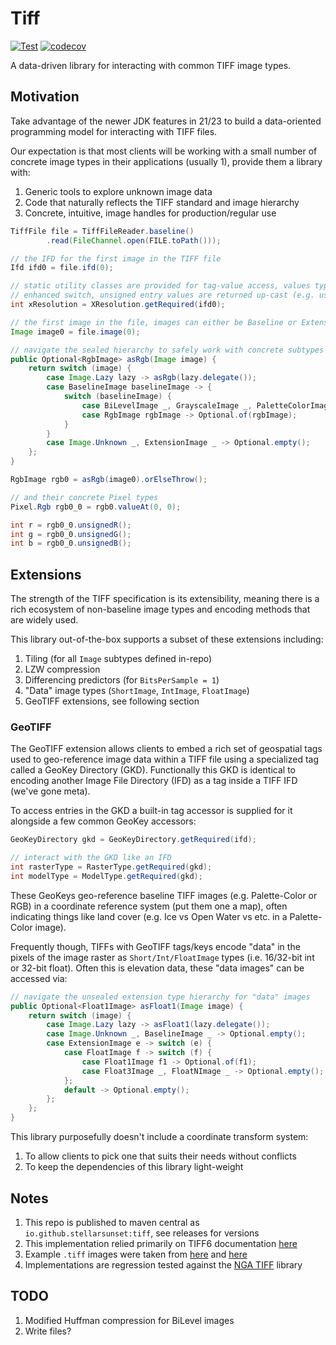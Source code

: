 # Tiff

[![Test](https://github.com/stellarsunset/tiff/actions/workflows/test.yaml/badge.svg)](https://github.com/stellarsunset/tiff/actions/workflows/test.yaml)
[![codecov](https://codecov.io/gh/stellarsunset/tiff/graph/badge.svg?token=2SZ6MJxyXA)](https://codecov.io/gh/stellarsunset/tiff)

A data-driven library for interacting with common TIFF image types.

## Motivation

Take advantage of the newer JDK features in 21/23 to build a data-oriented programming model for interacting with TIFF
files.

Our expectation is that most clients will be working with a small number of concrete image types in their applications
(usually 1), provide them a library with:

1. Generic tools to explore unknown image data
2. Code that naturally reflects the TIFF standard and image hierarchy
3. Concrete, intuitive, image handles for production/regular use

```java
TiffFile file = TiffFileReader.baseline()
        .read(FileChannel.open(FILE.toPath()));

// the IFD for the first image in the TIFF file
Ifd ifd0 = file.ifd(0);

// static utility classes are provided for tag-value access, values types are handled via 
// enhanced switch, unsigned entry values are returned up-cast (e.g. ushort -> int)
int xResolution = XResolution.getRequired(ifd0);

// the first image in the file, images can either be Baseline or Extension types
Image image0 = file.image(0);

// navigate the sealed hierarchy to safely work with concrete subtypes
public Optional<RgbImage> asRgb(Image image) {
    return switch (image) {
        case Image.Lazy lazy -> asRgb(lazy.delegate());
        case BaselineImage baselineImage -> {
            switch (baselineImage) {
                case BiLevelImage _, GrayscaleImage _, PaletteColorImage _ -> Optional.empty();
                case RgbImage rgbImage -> Optional.of(rgbImage);
            }
        }
        case Image.Unknown _, ExtensionImage _ -> Optional.empty();
    };
}

RgbImage rgb0 = asRgb(image0).orElseThrow();

// and their concrete Pixel types
Pixel.Rgb rgb0_0 = rgb0.valueAt(0, 0);

int r = rgb0_0.unsignedR();
int g = rgb0_0.unsignedG();
int b = rgb0_0.unsignedB();
```

## Extensions

The strength of the TIFF specification is its extensibility, meaning there is a rich ecosystem of non-baseline
image types and encoding methods that are widely used.

This library out-of-the-box supports a subset of these extensions including:

1. Tiling (for all `Image` subtypes defined in-repo)
2. LZW compression
3. Differencing predictors (for `BitsPerSample = 1`)
4. "Data" image types (`ShortImage`, `IntImage`, `FloatImage`)
5. GeoTIFF extensions, see following section

### GeoTIFF

The GeoTIFF extension allows clients to embed a rich set of geospatial tags used to geo-reference image data within a 
TIFF file using a specialized tag called a GeoKey Directory (GKD). Functionally this GKD is identical to encoding another 
Image File Directory (IFD) as a tag inside a TIFF IFD (we've gone meta).

To access entries in the GKD a built-in tag accessor is supplied for it alongside a few common GeoKey accessors:

```java
GeoKeyDirectory gkd = GeoKeyDirectory.getRequired(ifd);

// interact with the GKD like an IFD
int rasterType = RasterType.getRequired(gkd);
int modelType = ModelType.getRequired(gkd);
```

These GeoKeys geo-reference baseline TIFF images (e.g. Palette-Color or RGB) in a coordinate reference system (put them 
one a map), often indicating things like land cover (e.g. Ice vs Open Water vs etc. in a Palette-Color image).

Frequently though, TIFFs with GeoTIFF tags/keys encode "data" in the pixels of the image raster as `Short/Int/FloatImage` 
types (i.e. 16/32-bit int or 32-bit float). Often this is elevation data, these "data images" can be accessed via: 

```java
// navigate the unsealed extension type hierarchy for "data" images
public Optional<Float1Image> asFloat1(Image image) {
    return switch (image) {
        case Image.Lazy lazy -> asFloat1(lazy.delegate());
        case Image.Unknown _, BaselineImage _ -> Optional.empty();
        case ExtensionImage e -> switch (e) {
            case FloatImage f -> switch (f) {
                case Float1Image f1 -> Optional.of(f1);
                case Float3Image _, FloatNImage _ -> Optional.empty();
            };
            default -> Optional.empty();
        };
    };
}
```

This library purposefully doesn't include a coordinate transform system: 
1. To allow clients to pick one that suits their needs without conflicts
2. To keep the dependencies of this library light-weight

## Notes

1. This repo is published to maven central as `io.github.stellarsunset:tiff`, see releases for versions
2. This implementation relied primarily on TIFF6
   documentation [here](https://www.itu.int/itudoc/itu-t/com16/tiff-fx/docs/tiff6.pdf)
3. Example `.tiff` images were taken from [here](https://people.math.sc.edu/Burkardt/data/tif/tif.html)
   and [here](https://github.com/tlnagy/exampletiffs/tree/master)
4. Implementations are regression tested against the [NGA TIFF](https://github.com/ngageoint/tiff-java) library

## TODO

1. Modified Huffman compression for BiLevel images
2. Write files? 